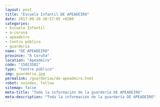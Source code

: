 ```yaml
---
layout: post
title: "Escuela Infantil DE APEADEIRO"
date: 2017-09-20 20:57:05 +0200
categories:
- Escuela Infantil
- a-coruna
- apeadeiro
- Centro público
- guarderia
name: "DE APEADEIRO"
province: "A Coruña"
location: "Apeadeiro"
code: "15023582"
type: "Centro público"
img: guarderia.jpg
permalink: /guarderias/de-apeadeiro.html
robot: noindex, follow
sitemap: false
meta-title: "Toda la información de la guardería DE APEADEIRO"
meta-description: "Toda la información de la guardería DE APEADEIRO"
---
```

